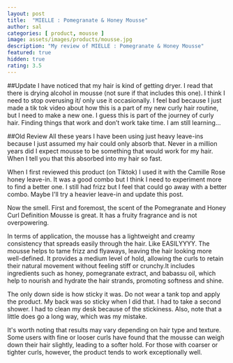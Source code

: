 ```yaml
---
layout: post
title:  "MIELLE : Pomegranate & Honey Mousse"
author: sal
categories: [ product, mousse ]
image: assets/images/products/mousse.jpg
description: "My review of MIELLE : Pomegranate & Honey Mousse"
featured: true
hidden: true
rating: 3.5
---
```

##Update
I have noticed that my hair is kind of getting dryer. I read that there is drying alcohol in mousse (not sure if that includes this one). I think I need to stop overusing it/ only use it occasionally. I feel bad because I just made a tik tok video about how this is a part of my new curly hair routine, but I need to make a new one. I guess this is part of the journey of curly hair. Finding things that work and don’t work take time. I am still learning…<br>

##Old Review
All these years I have been using just heavy leave-ins because I just assumed my hair could only absorb that.
Never in a million years did I expect mousse to be something that would work for my hair.
When I tell you that this absorbed into my hair so fast. <br>

When I first reviewed this product (on Tiktok) I used it with the Camille Rose honey leave-in. 
It was a good combo but I think I need to experiment more to find a better one. 
I still had frizz but I feel that could go away with a better combo.
Maybe I'll try a heavier leave-in and update this post.<br>

Now the smell. First and foremost, the scent of the Pomegranate and Honey Curl Definition Mousse is great. 
It has a fruity fragrance and is not overpowering.<br>

In terms of application, the mousse has a lightweight and creamy consistency that spreads easily through the hair. Like EASILYYYY. The mousse helps to tame frizz and flyaways, leaving the hair looking more well-defined. It provides a medium level of hold, allowing the curls to retain their natural movement without feeling stiff or crunchy.It includes ingredients such as honey, pomegranate extract, and babassu oil, which help to nourish and hydrate the hair strands, promoting softness and shine. <br>

The only down side is how sticky it was. Do not wear a tank top and apply the product. My back was so sticky when I did that. I had to take a second shower. I had to clean my desk because of the stickiness. Also, note that a little does go a long way, which was my mistake.<br>

It's worth noting that results may vary depending on hair type and texture. Some users with fine or looser curls have found that the mousse can weigh down their hair slightly, leading to a softer hold. For those with coarser or tighter curls, however, the product tends to work exceptionally well.<br>



